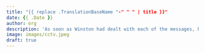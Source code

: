 ```yaml
---
title: "{{ replace .TranslationBaseName "-" " " | title }}"
date: {{ .Date }}
author: org
description: 'As soon as Winston had dealt with each of the messages, he clipped his speakwritten corrections to the appropriate copy of the Times and pushed them into the pneumatic tube. '
image: images/cctv.jpeg
draft: true
---
```


